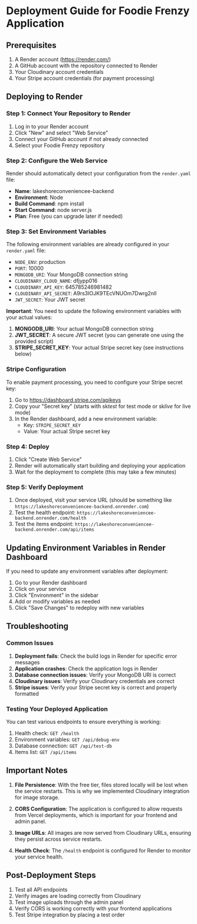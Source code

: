 # Deployment Guide for Foodie Frenzy Application

## Prerequisites

1. A Render account (https://render.com/)
2. A GitHub account with the repository connected to Render
3. Your Cloudinary account credentials
4. Your Stripe account credentials (for payment processing)

## Deploying to Render

### Step 1: Connect Your Repository to Render

1. Log in to your Render account
2. Click "New" and select "Web Service"
3. Connect your GitHub account if not already connected
4. Select your Foodie Frenzy repository

### Step 2: Configure the Web Service

Render should automatically detect your configuration from the `render.yaml` file:

- **Name**: lakeshoreconveniencee-backend
- **Environment**: Node
- **Build Command**: npm install
- **Start Command**: node server.js
- **Plan**: Free (you can upgrade later if needed)

### Step 3: Set Environment Variables

The following environment variables are already configured in your `render.yaml` file:

- `NODE_ENV`: production
- `PORT`: 10000
- `MONGODB_URI`: Your MongoDB connection string
- `CLOUDINARY_CLOUD_NAME`: dfjypp016
- `CLOUDINARY_API_KEY`: 645785246981482
- `CLOUDINARY_API_SECRET`: A9rs3IOJK9TEcVNUOm7Dwrg2nlI
- `JWT_SECRET`: Your JWT secret

**Important**: You need to update the following environment variables with your actual values:

1. **MONGODB_URI**: Your actual MongoDB connection string
2. **JWT_SECRET**: A secure JWT secret (you can generate one using the provided script)
3. **STRIPE_SECRET_KEY**: Your actual Stripe secret key (see instructions below)

### Stripe Configuration

To enable payment processing, you need to configure your Stripe secret key:

1. Go to https://dashboard.stripe.com/apikeys
2. Copy your "Secret key" (starts with sk*test* for test mode or sk*live* for live mode)
3. In the Render dashboard, add a new environment variable:
   - Key: `STRIPE_SECRET_KEY`
   - Value: Your actual Stripe secret key

### Step 4: Deploy

1. Click "Create Web Service"
2. Render will automatically start building and deploying your application
3. Wait for the deployment to complete (this may take a few minutes)

### Step 5: Verify Deployment

1. Once deployed, visit your service URL (should be something like `https://lakeshoreconveniencee-backend.onrender.com`)
2. Test the health endpoint: `https://lakeshoreconveniencee-backend.onrender.com/health`
3. Test the items endpoint: `https://lakeshoreconveniencee-backend.onrender.com/api/items`

## Updating Environment Variables in Render Dashboard

If you need to update any environment variables after deployment:

1. Go to your Render dashboard
2. Click on your service
3. Click "Environment" in the sidebar
4. Add or modify variables as needed
5. Click "Save Changes" to redeploy with new variables

## Troubleshooting

### Common Issues

1. **Deployment fails**: Check the build logs in Render for specific error messages
2. **Application crashes**: Check the application logs in Render
3. **Database connection issues**: Verify your MongoDB URI is correct
4. **Cloudinary issues**: Verify your Cloudinary credentials are correct
5. **Stripe issues**: Verify your Stripe secret key is correct and properly formatted

### Testing Your Deployed Application

You can test various endpoints to ensure everything is working:

1. Health check: `GET /health`
2. Environment variables: `GET /api/debug-env`
3. Database connection: `GET /api/test-db`
4. Items list: `GET /api/items`

## Important Notes

1. **File Persistence**: With the free tier, files stored locally will be lost when the service restarts. This is why we implemented Cloudinary integration for image storage.

2. **CORS Configuration**: The application is configured to allow requests from Vercel deployments, which is important for your frontend and admin panel.

3. **Image URLs**: All images are now served from Cloudinary URLs, ensuring they persist across service restarts.

4. **Health Check**: The `/health` endpoint is configured for Render to monitor your service health.

## Post-Deployment Steps

1. Test all API endpoints
2. Verify images are loading correctly from Cloudinary
3. Test image uploads through the admin panel
4. Verify CORS is working correctly with your frontend applications
5. Test Stripe integration by placing a test order

```

```
